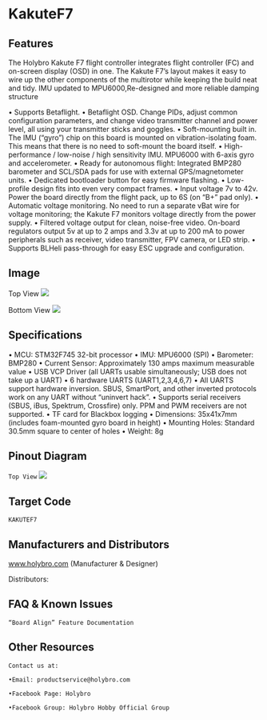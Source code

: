 # KakuteF7

## Features

The Holybro Kakute F7 flight controller integrates flight controller (FC) and on-screen display (OSD) in one. The Kakute F7’s layout makes it easy to wire up the other components of the multirotor while keeping the build neat and tidy.
IMU updated to MPU6000,Re-designed and more reliable damping structure

• Supports Betaflight.
• Betaflight OSD. Change PIDs, adjust common configuration parameters, and change video transmitter channel and power level, all using your transmitter sticks and goggles.
• Soft-mounting built in. The IMU (“gyro”) chip on this board is mounted on vibration-isolating foam. This means that there is no need to soft-mount the board itself.
• High-performance / low-noise / high sensitivity IMU. MPU6000 with 6-axis gyro and accelerometer.
• Ready for autonomous flight: Integrated BMP280 barometer and SCL/SDA pads for use with external GPS/magnetometer units.
• Dedicated bootloader button for easy firmware flashing.
• Low-profile design fits into even very compact frames.
• Input voltage 7v to 42v. Power the board directly from the flight pack, up to 6S (on “B+” pad only).
• Automatic voltage monitoring. No need to run a separate vBat wire for voltage monitoring; the Kakute F7 monitors voltage directly from the power supply.
• Filtered voltage output for clean, noise-free video. On-board regulators output 5v at up to 2 amps and 3.3v at up to 200 mA to power peripherals such as receiver, video transmitter, FPV camera, or LED strip.
• Supports BLHeli pass-through for easy ESC upgrade and configuration.

## Image

Top View
![](/img/boards/kakutef7/kakutef7_top.jpg?raw=true)

Bottom View
![](/img/boards/kakutef7/kakutef7_bottom.jpg?raw=true)

## Specifications

• MCU: STM32F745 32-bit processor
• IMU: MPU6000 (SPI)
• Barometer: BMP280
• Current Sensor: Approximately 130 amps maximum measurable value
• USB VCP Driver (all UARTs usable simultaneously; USB does not take up a UART)
• 6 hardware UARTS (UART1,2,3,4,6,7)
• All UARTS support hardware inversion. SBUS, SmartPort, and other inverted protocols work on any UART without “uninvert hack”.
• Supports serial receivers (SBUS, iBus, Spektrum, Crossfire) only. PPM and PWM receivers are not supported.
• TF card for Blackbox logging
• Dimensions: 35x41x7mm (includes foam-mounted gyro board in height)
• Mounting Holes: Standard 30.5mm square to center of holes
• Weight: 8g

## Pinout Diagram

`Top View`
![](/img/boards/kakutef7/kakutef7_pin_diagram.jpg?raw=true)

## Target Code

`KAKUTEF7`

## Manufacturers and Distributors

www.holybro.com (Manufacturer & Designer)

Distributors:

## FAQ & Known Issues

`“Board Align” Feature Documentation`

## Other Resources

`Contact us at:`

`•Email: productservice@holybro.com`

`•Facebook Page: Holybro`

`•Facebook Group: Holybro Hobby Official Group`

